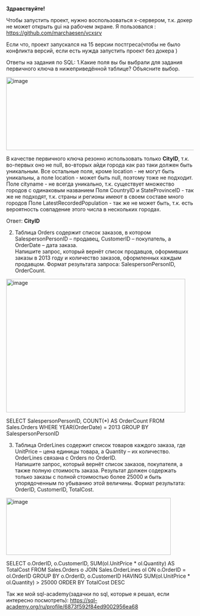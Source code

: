 **Здравствуйте!**

Чтобы запустить проект, нужно воспользоваться х-сервером, т.к. докер не может открыть gui на рабочем экране.
Я пользовался :  https://github.com/marchaesen/vcxsrv

Если что, проект запускался на 15 версии постгреса(чтобы не было конфликта версий, если есть нужда запустить проект без докера )

Ответы на задания по SQL:
1.Какие поля вы бы выбрали для задания первичного ключа в нижеприведённой таблице? Объясните выбор.	

<img width="527" height="196" alt="image" src="https://github.com/user-attachments/assets/e35c8ca6-e8e9-4d33-9301-5a86597eeeb6" />

В качестве первичного ключа резонно использовать только **CityID**, т.к. во-первых оно не null, во-вторых айди города как раз таки должен быть уникальным. Все остальные поля,
кроме location - не могут быть уникальны, а поле location - может быть null, поэтому тоже не подходит.
Поле cityname - не всегда уникально, т.к. существует множество городов с одинаковым названием
Поля CountryID и StateProvinceID - так же не подходят, т.к. страны и регионы имеют в своем составе много городов
Поле LatestRecordedPopulation - так же не может быть, т.к. есть вероятность совпадение этого числа в нескольких городах. 

Ответ: **CityID**

2. Таблица Orders содержит список заказов, в котором SalespersonPersonID – продавец, CustomerID – покупатель, а OrderDate – дата заказа.	
Напишите запрос, который вернёт список продавцов, оформивших заказы в 2013 году и количество заказов, оформленных каждым продавцом. Формат результата запроса: SalespersonPersonID, OrderCount.

<img width="481" height="358" alt="image" src="https://github.com/user-attachments/assets/fba2a0b4-e706-4933-9409-5c9686293252" />

SELECT SalespersonPersonID, COUNT(*) AS OrderCount FROM Sales.Orders
WHERE YEAR(OrderDate) = 2013
GROUP BY SalespersonPersonID

3. Таблица OrderLines содержит список товаров каждого заказа, где UnitPrice – цена единицы товара, а Quantity – их количество. OrderLines связана с Orders по OrderID.	
Напишите запрос, который вернёт список заказов, покупателя, а также полную стоимость заказа. 
Результат должен содержать только заказы с полной стоимостью более 25000 и быть упорядоченным по убыванию этой величины. Формат результата: OrderID, CustomerID, TotalCost.	

<img width="442" height="153" alt="image" src="https://github.com/user-attachments/assets/66146612-cb59-4a0c-a915-15eadad72ecf" />

SELECT o.OrderID, o.CustomerID, SUM(ol.UnitPrice * ol.Quantity) AS TotalCost FROM Sales.Orders o
JOIN Sales.OrderLines ol ON o.OrderID = ol.OrderID
GROUP BY o.OrderID, o.CustomerID
HAVING SUM(ol.UnitPrice * ol.Quantity) > 25000
ORDER BY TotalCost DESC

Так же мой sql-academy(задачки по sql, которые я решал, если интересно посмотреть): https://sql-academy.org/ru/profile/6873f592f84ed9002956ea68

